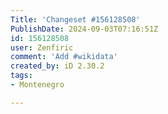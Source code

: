 ```yaml
---
Title: 'Changeset #156128508'
PublishDate: 2024-09-03T07:16:51Z
id: 156128508
user: Zenfiric
comment: 'Add #wikidata'
created_by: iD 2.30.2
tags:
- Montenegro

---
```

